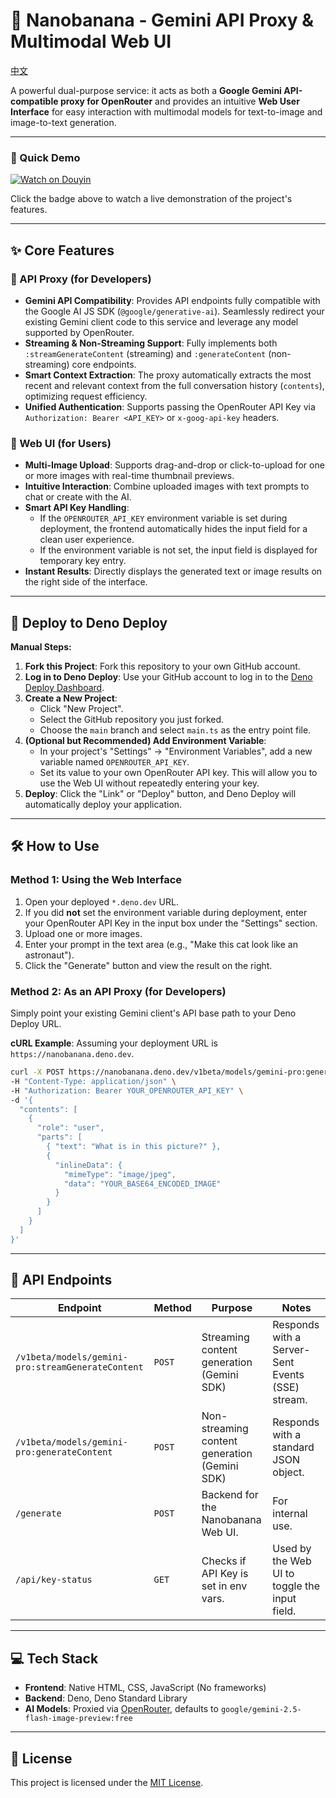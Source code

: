 # 🍌 Nanobanana - Gemini API Proxy & Multimodal Web UI

[中文](./README.md)

A powerful dual-purpose service: it acts as both a **Google Gemini API-compatible proxy for OpenRouter** and provides an intuitive **Web User Interface** for easy interaction with multimodal models for text-to-image and image-to-text generation.

---

### 🎥 Quick Demo

[![Watch on Douyin](https://img.shields.io/badge/Watch_Demo_Video-Click_Here-161823?style=for-the-badge&logo=douyin)](https://www.douyin.com/video/7545761080266460456)

Click the badge above to watch a live demonstration of the project's features.

---

## ✨ Core Features

### 🚀 API Proxy (for Developers)

*   **Gemini API Compatibility**: Provides API endpoints fully compatible with the Google AI JS SDK (`@google/generative-ai`). Seamlessly redirect your existing Gemini client code to this service and leverage any model supported by OpenRouter.
*   **Streaming & Non-Streaming Support**: Fully implements both `:streamGenerateContent` (streaming) and `:generateContent` (non-streaming) core endpoints.
*   **Smart Context Extraction**: The proxy automatically extracts the most recent and relevant context from the full conversation history (`contents`), optimizing request efficiency.
*   **Unified Authentication**: Supports passing the OpenRouter API Key via `Authorization: Bearer <API_KEY>` or `x-goog-api-key` headers.

### 🎨 Web UI (for Users)

*   **Multi-Image Upload**: Supports drag-and-drop or click-to-upload for one or more images with real-time thumbnail previews.
*   **Intuitive Interaction**: Combine uploaded images with text prompts to chat or create with the AI.
*   **Smart API Key Handling**:
    *   If the `OPENROUTER_API_KEY` environment variable is set during deployment, the frontend automatically hides the input field for a clean user experience.
    *   If the environment variable is not set, the input field is displayed for temporary key entry.
*   **Instant Results**: Directly displays the generated text or image results on the right side of the interface.

---

## 🚀 Deploy to Deno Deploy

**Manual Steps:**

1.  **Fork this Project**: Fork this repository to your own GitHub account.
2.  **Log in to Deno Deploy**: Use your GitHub account to log in to the [Deno Deploy Dashboard](https://dash.deno.com/projects).
3.  **Create a New Project**:
    *   Click "New Project".
    *   Select the GitHub repository you just forked.
    *   Choose the `main` branch and select `main.ts` as the entry point file.
4.  **(Optional but Recommended) Add Environment Variable**:
    *   In your project's "Settings" -> "Environment Variables", add a new variable named `OPENROUTER_API_KEY`.
    *   Set its value to your own OpenRouter API key. This will allow you to use the Web UI without repeatedly entering your key.
5.  **Deploy**: Click the "Link" or "Deploy" button, and Deno Deploy will automatically deploy your application.

---

## 🛠️ How to Use

### Method 1: Using the Web Interface

1.  Open your deployed `*.deno.dev` URL.
2.  If you did **not** set the environment variable during deployment, enter your OpenRouter API Key in the input box under the "Settings" section.
3.  Upload one or more images.
4.  Enter your prompt in the text area (e.g., "Make this cat look like an astronaut").
5.  Click the "Generate" button and view the result on the right.

### Method 2: As an API Proxy (for Developers)

Simply point your existing Gemini client's API base path to your Deno Deploy URL.

**cURL Example**:
Assuming your deployment URL is `https://nanobanana.deno.dev`.

```bash
curl -X POST https://nanobanana.deno.dev/v1beta/models/gemini-pro:generateContent \
-H "Content-Type: application/json" \
-H "Authorization: Bearer YOUR_OPENROUTER_API_KEY" \
-d '{
  "contents": [
    {
      "role": "user",
      "parts": [
        { "text": "What is in this picture?" },
        {
          "inlineData": {
            "mimeType": "image/jpeg",
            "data": "YOUR_BASE64_ENCODED_IMAGE"
          }
        }
      ]
    }
  ]
}'
```

---

## 📡 API Endpoints

| Endpoint                                           | Method | Purpose                                     | Notes                                        |
| -------------------------------------------------- | ------ | ------------------------------------------- | -------------------------------------------- |
| `/v1beta/models/gemini-pro:streamGenerateContent`  | `POST` | Streaming content generation (Gemini SDK)   | Responds with a Server-Sent Events (SSE) stream. |
| `/v1beta/models/gemini-pro:generateContent`        | `POST` | Non-streaming content generation (Gemini SDK) | Responds with a standard JSON object.      |
| `/generate`                                        | `POST` | Backend for the Nanobanana Web UI.          | For internal use.                            |
| `/api/key-status`                                  | `GET`  | Checks if API Key is set in env vars.       | Used by the Web UI to toggle the input field.  |

---

## 💻 Tech Stack

-   **Frontend**: Native HTML, CSS, JavaScript (No frameworks)
-   **Backend**: Deno, Deno Standard Library
-   **AI Models**: Proxied via [OpenRouter](https://openrouter.ai/), defaults to `google/gemini-2.5-flash-image-preview:free`

---

## 📜 License

This project is licensed under the [MIT License](LICENSE).


